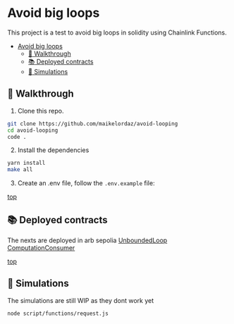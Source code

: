 # Avoid big loops
This project is a test to avoid big loops in solidity using Chainlink Functions. <br/>

- [Avoid big loops](#avoid-big-loops)
  - [:rocket: Walkthrough](#rocket-walkthrough)
  - [:books: Deployed contracts](#books-deployed-contracts)
  - [:dart: Simulations](#dart-simulations)

## :rocket: Walkthrough 

1. Clone this repo.
```bash
git clone https://github.com/maikelordaz/avoid-looping
cd avoid-looping
code .
```
2. Install the dependencies
```bash
yarn install
make all
```

3. Create an .env file, follow the `.env.example` file: 

[top](#avoid-big-loops)

## :books: Deployed contracts

The nexts are deployed in arb sepolia
[UnboundedLoop](https://sepolia.arbiscan.io/address/0x1c013307389e8ab246bbe53f743e58bb3d40a627)
[ComputationConsumer](https://sepolia.arbiscan.io/address/0x3cc54c633c8ba2cb768599236231b707ad2550d9)

[top](#avoid-big-loops)

## :dart: Simulations

The simulations are still WIP as they dont work yet

```bash
node script/functions/request.js
```

